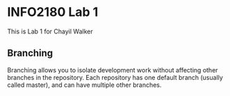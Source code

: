 # INFO2180 Lab 1

This is Lab 1 for Chayil Walker

## Branching

Branching allows you to isolate development work without affecting other branches in the repository. Each repository has one default branch (usually called master), and can have multiple other branches.
